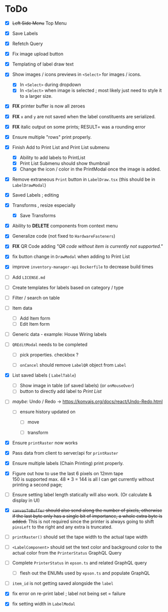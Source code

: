 # ToDo


* [x] ~~Left Side Menu~~ Top Menu
* [x] Save Labels
* [x] Refetch Query
* [x] Fix image upload button
* [x] Templating of label draw text
* [x] Show images / icons previews in `<Select>` for images / icons.
  * [x] In `<Select>` during dropdown
  * [x] In `<Select>` when image is selected ; most likely just need to style it to a larger size.
* [x] **FIX** printer buffer is now all zeroes
* [x] **FIX** `x` and `y` are not saved when the label constituents are serialized.
* [x] **FIX** italic output on some prints; RESULT= was a rounding error
* [x] Ensure multiple "rows" print properly.
* [x] Finish Add to Print List and Print List submenu
  * [x] Ability to add labels to PrintList
  * [x] Print List Submenu should show thumbnail
  * [x] Change the icon / color in the PrintModal once the image is added.
* [x] Remove extraneous `Print` button in `LabelDraw.tsx` (this should be in `LabelDrawModal`)
* [x] Saved Labels ; editing
* [x] Transforms , resize especially
  * [x] Save Transforms
* [x] Ability to **DELETE** components from context menu
* [x] Generalize code (not fixed to `HardwareFasteners`)
* [x] **FIX** QR Code adding _"QR code without item is currently not supported."_
* [x] fix button change in `DrawModal` when adding to Print List
* [x] improve `inventory-manager-api` `Dockerfile` to decrease build times


* [ ] Add `LICENSE.md`
* [ ] Create templates for labels based on category / type
* [ ] Filter / search on table
* [ ] Item data
  * [ ] Add Item form
  * [ ] Edit Item form
* [ ] Generic data - example: House Wiring labels
* [ ] `QREditModal` needs to be completed
  * [ ] pick properties. checkbox ?
  * [ ] `onCancel` should remove `LabelQR` object from `Label`


* [x] List saved labels ( `LabelTable`)
  * [ ] Show image in table (of saved labels) (or `onMouseOver`)
  * [ ] button to directly add label to *Print List*
* [ ] _maybe:_ Undo / Redo → <https://konvajs.org/docs/react/Undo-Redo.html>
  * [ ] ensure history updated on
    * [ ] move
    * [ ] transform


* [x] Ensure `printRaster` now works
* [x] Pass data from client to server/api for `printRaster`
* [x] Ensure multiple labels (Chain Printing) print properly.
* [x] Figure out how to use the last 6 pixels on 12mm tape  
      150 is supported max. 48 * 3 = 144 is all I can get currently without printing a second page;
* [ ] Ensure setting label length statically will also work. (Or calculate & display in UI)
* [x] ~~`canvasToBuffer` should also send along the number of pixels, otherwise if the last byte only has a single bit of importance, a whole extra byte is added.~~ This is not required since the printer is always going to shift `pinsLeft` to the right and any extra is truncated.
* [ ] `printRaster()` should set the tape width to the actual tape width
* [ ] `<LabelComponent>` should set the text color and background color to the actual color from the `PrinterStatus` GraphQL Query
* [ ] Complete `PrinterStatus` in `epson.ts` and related GraphQL query
  * [ ] flesh out the ENUMs used by `epson.ts` and populate GraphQL
* [ ] `item_id` is not getting saved alongside the `label`
* [x] fix error on re-print label ; label not being set = failure
* [x] fix setting width in `LabelModal`